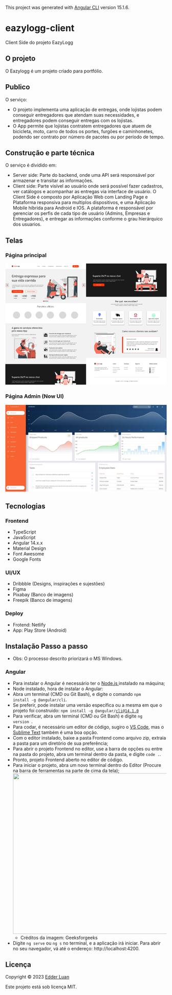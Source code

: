 

This project was generated with [Angular CLI](https://github.com/angular/angular-cli) version 15.1.6.

# eazylogg-client
Client Side do projeto EazyLogg

## O projeto
O Eazylogg é um projeto criado para portfólio.


## Publico
O serviço:

  * O projeto implementa uma aplicação de entregas, onde lojistas podem conseguir entregadores que atendam suas necessidades, e entregadores podem conseguir entregas com os lojistas.
  * O App permite que lojistas contratem entregadores que atuem de bicicleta, moto, carro de todos os portes, furgões e caminhonetes, podendo ser contrato por número de pacotes ou por período de tempo.


## Construção e parte técnica
O serviço é dividido em:

  * Server side: Parte do backend, onde uma API será responsável por armazenar e transitar as informações.
  * Client side: Parte visível ao usuário onde será possível fazer cadastros, ver catálogos e acompanhar as entregas via interface de usuário. O Client Side é composto por Aplicação Web com Landing Page e Plataforma responsiva para multiplos dispositivos, e uma Aplicação Mobile híbrida para Android e IOS. A plataforma é responsável por gerenciar os perfis de cada tipo de usuário (Admins, Empresas e Entregadores), e entregar as informações conforme o grau hierárquico dos usuarios.


## Telas

### Página principal
<img src="https://github.com/edderluanps/eazylogg-client/blob/e48192e2c861a0c419ced404f5733602b32eaac2/assets/page.png">

### Página Admin (Now UI)
<img src="https://github.com/edderluanps/eazylogg-client/blob/e48192e2c861a0c419ced404f5733602b32eaac2/assets/now-ui.jpg">


## Tecnologias

### Frontend

  * TypeScript
  * JavaScript
  * Angular 14.x.x
  * Material Design
  * Font Awesome
  * Google Fonts

### UI/UX

  * Dribbble (Designs, inspirações e sujestões)
  * Figma
  * Pixabay (Banco de imagens)
  * Freepik (Banco de imagens)

### Deploy
  
  * Frotend: Netlify
  * App: Play Store (Android)


## Instalação Passo a passo

* Obs: O processo descrito priorizará o MS Windows.

### Angular
* Para instalar o Angular é necessário ter o <a href="https://nodejs.org/en/download/" target="_blank" rel="noopener noreferrer">  Node.js </a> instalado na máquina;
* Node instalado, hora de instalar o Angular:
* Abra um terminal (CMD ou Git Bash), e digite o comando <code>npm install -g @angular/cli</code>.
* Se preferir, pode instalar uma versão específica ou a mesma em que o projeto foi construido: <code>npm install -g @angular/cli@14.1.0</code>
* Para verificar, abra um terminal (CMD ou Git Bash) e digite <code>ng version </code>.
* Para codar, é necessário um editor de código, sugiro o <a href="https://code.visualstudio.com/download" target="_blank" rel="noopener noreferrer">VS Code</a>, mas o <a href="https://www.sublimetext.com/3" target="_blank" rel="noopener noreferrer">Sublime Text</a> também é uma boa opção.
* Com o editor instalado, baixe a pasta Frontend como arquivo zip, extraia a pasta para um diretório de sua preferência;
* Para abrir o projeto Frontend no editor, use a barra de opções ou entre na pasta do projeto, abra um terminal dentro da pasta, e digite <code>code .</code>.
* Pronto, projeto Frontend aberto no editor de código.
* Para iniciar o projeto, abra um novo terminal dentro do Editor (Procure na barra de ferramentas na parte de cima da tela);
  <img src="https://media.geeksforgeeks.org/wp-content/uploads/20220929190345/creatingfileusingterminalvscode2.png" style="height:500px; width: 1000px">
  * Créditos da imagem: Geeksforgeeks
* Digite <code>ng serve</code> ou <code>ng s</code> no terminal, e a aplicação irá iniciar. Para abrir no seu navegador, vá até o endereço: http://localhost:4200.


## Licença

Copyright © 2023 <a href="https://github.com/edderluanps">Edder Luan</a>

Este projeto está sob licença MIT.
